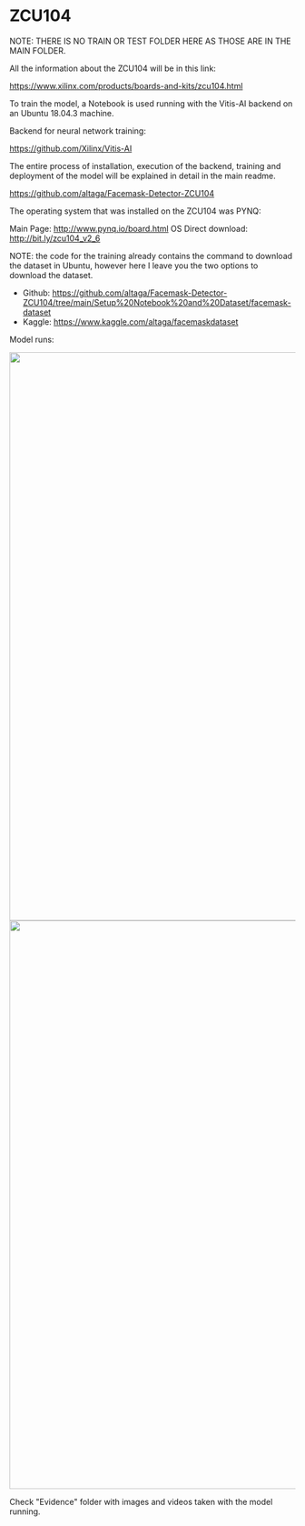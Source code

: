 # ZCU104

NOTE: THERE IS NO TRAIN OR TEST FOLDER HERE AS THOSE ARE IN THE MAIN FOLDER.

All the information about the ZCU104 will be in this link:

https://www.xilinx.com/products/boards-and-kits/zcu104.html

To train the model, a Notebook is used running with the Vitis-AI backend on an Ubuntu 18.04.3 machine. 

Backend for neural network training:

https://github.com/Xilinx/Vitis-AI

The entire process of installation, execution of the backend, training and deployment of the model will be explained in detail in the main readme.

https://github.com/altaga/Facemask-Detector-ZCU104

The operating system that was installed on the ZCU104 was PYNQ:

Main Page: http://www.pynq.io/board.html
OS Direct download: http://bit.ly/zcu104_v2_6

NOTE: the code for the training already contains the command to download the dataset in Ubuntu, however here I leave you the two options to download the dataset.

- Github: https://github.com/altaga/Facemask-Detector-ZCU104/tree/main/Setup%20Notebook%20and%20Dataset/facemask-dataset
- Kaggle: https://www.kaggle.com/altaga/facemaskdataset

Model runs:

<kbd>
<img src="https://i.ibb.co/YbC7TW9/20201122-030000.jpg" width="1000" />
<img src="https://i.ibb.co/HHybY8S/Facemask-ON.png" width="1000" />
</kbd>

Check "Evidence" folder with images and videos taken with the model running.